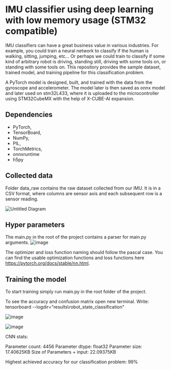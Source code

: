 # IMU classifier using deep learning with low memory usage (STM32 compatible)

IMU classifiers can have a great business value in various industries. For example, you could train a neural network to classify if the human is walking, sitting, jumping, etc... Or perhaps we could train to classify if some kind of arbitrary robot is driving, standing still, driving with some tools on, or standing with some tools on. This repository provides the sample dataset, trained model, and training pipeline for this classification problem. 

A PyTorch model is designed, built, and trained with the data from the gyroscope and accelerometer. The model later is then saved as onnx model and later used on stm32L433, where it is uploaded to the microcontroller using STM32CubeMX with the help of X-CUBE-AI expansion. 

## Dependencies

- PyTorch,
- TensorBoard,
- NumPy,
- PIL,
- TorchMetrics,
- onnxruntime
- h5py

## Collected data

Folder data_raw contains the raw dataset collected from our IMU. It is in a CSV format, where columns are sensor axis and each subsequent row is a sensor reading. 

![Untitled Diagram](https://user-images.githubusercontent.com/53571191/159280351-0630f221-7a92-4ec5-be9d-e8927ceb6226.jpg)

## Hyper parameters

The main.py in the root of the project contains a parser for main.py arguments. 
![image](https://user-images.githubusercontent.com/53571191/159281647-befa98ab-b003-4d40-b048-d1cb9018547c.png)

The optimizer and loss function naming should follow the pascal case. You can find the usable optimization functions and loss functions here https://pytorch.org/docs/stable/nn.html. 

## Training the model

To start training simply run main.py in the root folder of the project.

To see the accuracy and confusion matrix open new terminal. Write:
tensorboard --logdir="results\robot_state_classification"

![image](https://user-images.githubusercontent.com/53571191/159283375-a619ab2a-09ca-4e0b-aa5a-d722cb936d76.png)

![image](https://user-images.githubusercontent.com/53571191/159283437-152f5271-a2fd-42c9-8f30-fe4455e255c7.png)

CNN stats:

Parameter count: 4456
Parameter dtype: float32
Parameter size: 17.40625KB
Size of Parameters + input: 22.09375KB

Highest achieved accuracy for our classification problem: 99%
